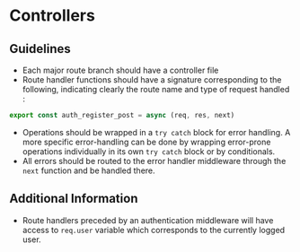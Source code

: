 # Controllers  
  
## Guidelines

- Each major route branch should have a controller file
- Route handler functions should have a signature corresponding to the following, indicating clearly the route name and type of request handled :
```javascript
export const auth_register_post = async (req, res, next)
```
- Operations should be wrapped in a `try catch` block for error handling. A more specific error-handling can be done by wrapping error-prone operations individually in its own `try catch` block or by conditionals.
- All errors should be routed to the error handler middleware through the `next` function and be handled there.

## Additional Information

- Route handlers preceded by an authentication middleware will have access to `req.user` variable which corresponds to the currently logged user.


